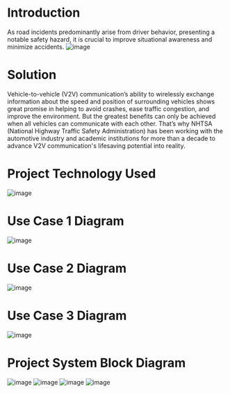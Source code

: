 # Introduction 
As road incidents predominantly arise from driver behavior, presenting a notable safety hazard, it is crucial to improve situational awareness and minimize accidents.
![image](https://github.com/AhmedAbdElmotelbAli/GP_24_V2V_/assets/104862736/39a423cf-a27b-4db9-ac07-022ced294196)
# Solution
Vehicle-to-vehicle (V2V) communication’s ability to wirelessly exchange information about the speed and position of surrounding vehicles shows great promise in helping to avoid crashes, ease traffic congestion, and improve the environment. But the greatest benefits can only be achieved when all vehicles can communicate with each other. That’s why NHTSA (National Highway Traffic Safety Administration) has been working with the automotive industry and academic institutions for more than a decade to advance V2V communication's lifesaving potential into reality.
# Project Technology Used
![image](https://github.com/AhmedAbdElmotelbAli/GP_24_V2V_/assets/104862736/18be1dbd-76d4-4a2d-9087-edf9903932ca)
# Use Case 1 Diagram
![image](https://github.com/AhmedAbdElmotelbAli/GP_24_V2V_/assets/104862736/1ca16325-4e6d-45c9-98c8-6d51c23f79f2)
# Use Case 2 Diagram
![image](https://github.com/AhmedAbdElmotelbAli/GP_24_V2V_/assets/104862736/2d93b08b-d934-4966-bbc0-bf7ddacdeac6)
# Use Case 3 Diagram
![image](https://github.com/AhmedAbdElmotelbAli/GP_24_V2V_/assets/104862736/65da4024-c0dd-4f51-b0a9-287ba32ce342)
# Project System Block Diagram
![image](https://github.com/AhmedAbdElmotelbAli/GP_24_V2V_/assets/104862736/976813ba-bf1c-4921-9faf-6d3fa5d9e14c)
![image](https://github.com/AhmedAbdElmotelbAli/GP_24_V2V_/assets/104862736/65da4024-c0dd-4f51-b0a9-287ba32ce342)
![image](https://github.com/AhmedAbdElmotelbAli/GP_24_V2V_/assets/104862736/c643c29d-01e6-4187-b6d2-6be3cd9e2634)
![image](https://github.com/AhmedAbdElmotelbAli/GP_24_V2V_/assets/104862736/f44218ee-99a8-4581-8c02-d49429816776)







